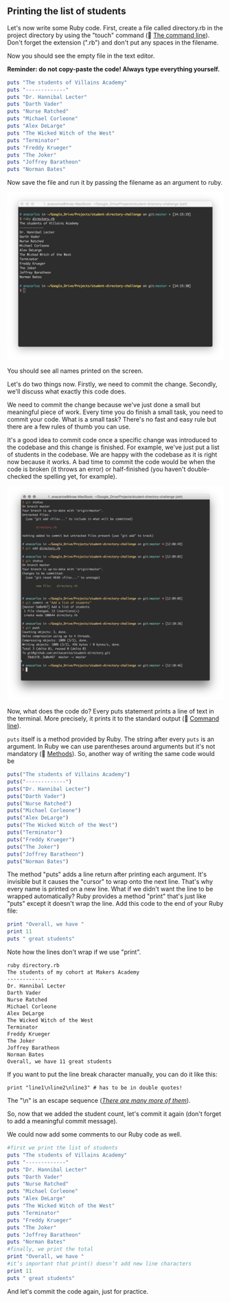 ## Printing the list of students

Let's now write some Ruby code. First, create a file called directory.rb in the project directory by using the "touch" command (:pill: [The command line](https://github.com/makersacademy/pre_course/blob/master/pills/command_line.md)). Don't forget the extension (".rb") and don't put any spaces in the filename.

Now you should see the empty file in the text editor.

**Reminder: do not copy-paste the code! Always type everything yourself.**

````ruby
puts "The students of Villains Academy"
puts "-------------"
puts "Dr. Hannibal Lecter"
puts "Darth Vader"
puts "Nurse Ratched"
puts "Michael Corleone"
puts "Alex DeLarge"
puts "The Wicked Witch of the West"
puts "Terminator"
puts "Freddy Krueger"
puts "The Joker"
puts "Joffrey Baratheon"
puts "Norman Bates"
````

Now save the file and run it by passing the filename as an argument to ruby.

![directoryexec](images/directory_exec.png)

You should see all names printed on the screen.

Let's do two things now. Firstly, we need to commit the change. Secondly, we'll discuss what exactly this code does.

We need to commit the change because we've just done a small but meaningful piece of work. Every time you do finish a small task, you need to commit your code. What is a small task? There's no fast and easy rule but there are a few rules of thumb you can use.

It's a good idea to commit code once a specific change was introduced to the codebase and this change is finished. For example, we've just put a list of students in the codebase. We are happy with the codebase as it is right now because it works. A bad time to commit the code would be when the code is broken (it throws an error) or half-finished (you haven't double-checked the spelling yet, for example).

![git push2](/images/git_push_2.png)

Now, what does the code do? Every puts statement prints a line of text in the terminal. More precisely, it prints it to the standard output (:pill: [Command line](https://github.com/makersacademy/pre_course/blob/master/pills/command_line.md)).

`puts` itself is a method provided by Ruby. The string after every `puts` is an argument. In Ruby we can use parentheses around arguments but it's not mandatory (:pill: [Methods](https://github.com/makersacademy/pre_course/blob/master/pills/methods.md)). So, another way of writing the same code would be

````ruby
puts("The students of Villains Academy")
puts("-------------")
puts("Dr. Hannibal Lecter")
puts("Darth Vader")
puts("Nurse Ratched")
puts("Michael Corleone")
puts("Alex DeLarge")
puts("The Wicked Witch of the West")
puts("Terminator")
puts("Freddy Krueger")
puts("The Joker")
puts("Joffrey Baratheon")
puts("Norman Bates")
````

The method "puts" adds a line return after printing each argument. It's invisible but it causes the "cursor" to wrap onto the next line. That's why every name is printed on a new line. What if we didn't want the line to be wrapped automatically? Ruby provides a method "print" that's just like "puts" except it doesn't wrap the line. Add this code to the end of your Ruby file:

````ruby
print "Overall, we have "
print 11
puts " great students"
````

Note how the lines don't wrap if we use "print".

````
ruby directory.rb
The students of my cohort at Makers Academy
-------------
Dr. Hannibal Lecter
Darth Vader
Nurse Ratched
Michael Corleone
Alex DeLarge
The Wicked Witch of the West
Terminator
Freddy Krueger
The Joker
Joffrey Baratheon
Norman Bates
Overall, we have 11 great students
````

If you want to put the line break character manually, you can do it like this:

````
print "line1\nline2\nline3" # has to be in double quotes!
````

The "\n" is an escape sequence (*[There are many more of them](http://en.wikibooks.org/wiki/Ruby_Programming/Strings#Escape_sequences)*).

So, now that we added the student count, let's commit it again (don't forget to add a meaningful commit message).

We could now add some comments to our Ruby code as well.

````ruby
#first we print the list of students
puts "The students of Villains Academy"
puts "-------------"
puts "Dr. Hannibal Lecter"
puts "Darth Vader"
puts "Nurse Ratched"
puts "Michael Corleone"
puts "Alex DeLarge"
puts "The Wicked Witch of the West"
puts "Terminator"
puts "Freddy Krueger"
puts "The Joker"
puts "Joffrey Baratheon"
puts "Norman Bates"
#finally, we print the total
print "Overall, we have "
#it’s important that print() doesn’t add new line characters
print 11
puts " great students"
````

And let's commit the code again, just for practice.
